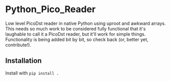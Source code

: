 # Python_Pico_Reader
Low level PicoDst reader in native Python using uproot and awkward arrays. This needs so much work to be considered fully functional that it's laughable to call it a PicoDst reader, but it'll work for simple things.
Functionality is being added bit by bit, so check back (or, better yet, contribute!).

## Installation
Install with `pip install .`